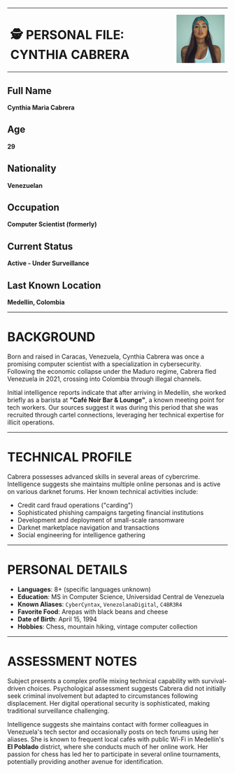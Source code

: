 <table>
<tr>
<td>

# 🕵️ PERSONAL FILE: CYNTHIA CABRERA

</td>
<td>
  <img src="images/CynthiaC.jpg" width="200px"/>
</td>
</tr>
</table>

## Full Name  
**Cynthia Maria Cabrera**

## Age  
**29**

## Nationality  
**Venezuelan**

## Occupation  
**Computer Scientist (formerly)**

## Current Status  
**Active - Under Surveillance**

## Last Known Location  
**Medellín, Colombia**

---

# BACKGROUND

Born and raised in Caracas, Venezuela, Cynthia Cabrera was once a promising computer scientist with a specialization in cybersecurity. Following the economic collapse under the Maduro regime, Cabrera fled Venezuela in 2021, crossing into Colombia through illegal channels.

Initial intelligence reports indicate that after arriving in Medellín, she worked briefly as a barista at **"Café Noir Bar & Lounge"**, a known meeting point for tech workers. Our sources suggest it was during this period that she was recruited through cartel connections, leveraging her technical expertise for illicit operations.

---

# TECHNICAL PROFILE

Cabrera possesses advanced skills in several areas of cybercrime. Intelligence suggests she maintains multiple online personas and is active on various darknet forums. Her known technical activities include:

- Credit card fraud operations ("carding")
- Sophisticated phishing campaigns targeting financial institutions
- Development and deployment of small-scale ransomware
- Darknet marketplace navigation and transactions
- Social engineering for intelligence gathering

---

# PERSONAL DETAILS

- **Languages**: 8+ (specific languages unknown)  
- **Education**: MS in Computer Science, Universidad Central de Venezuela  
- **Known Aliases**: `CyberCyntax`, `VenezolanaDigital`, `C4BR3R4`  
- **Favorite Food**: Arepas with black beans and cheese  
- **Date of Birth**: April 15, 1994  
- **Hobbies**: Chess, mountain hiking, vintage computer collection  

---

# ASSESSMENT NOTES

Subject presents a complex profile mixing technical capability with survival-driven choices. Psychological assessment suggests Cabrera did not initially seek criminal involvement but adapted to circumstances following displacement. Her digital operational security is sophisticated, making traditional surveillance challenging.

Intelligence suggests she maintains contact with former colleagues in Venezuela's tech sector and occasionally posts on tech forums using her aliases. She is known to frequent local cafés with public Wi-Fi in Medellín's **El Poblado** district, where she conducts much of her online work. Her passion for chess has led her to participate in several online tournaments, potentially providing another avenue for identification.
